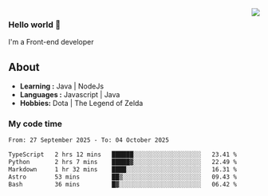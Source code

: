 <img align='right' src="https://github-readme-stats.vercel.app/api?username=jumodada&show_icons=true&theme=vue">

### Hello world 👋

I'm a Front-end developer 
    
## About
-  **Learning :** Java | NodeJs
-  **Languages :** Javascript | Java
-  **Hobbies:** Dota | The Legend of Zelda

### My code time

<!--START_SECTION:waka-->

```txt
From: 27 September 2025 - To: 04 October 2025

TypeScript   2 hrs 12 mins   ██████░░░░░░░░░░░░░░░░░░░   23.41 %
Python       2 hrs 7 mins    █████▓░░░░░░░░░░░░░░░░░░░   22.49 %
Markdown     1 hr 32 mins    ████░░░░░░░░░░░░░░░░░░░░░   16.31 %
Astro        53 mins         ██▒░░░░░░░░░░░░░░░░░░░░░░   09.43 %
Bash         36 mins         █▓░░░░░░░░░░░░░░░░░░░░░░░   06.42 %
```

<!--END_SECTION:waka-->
